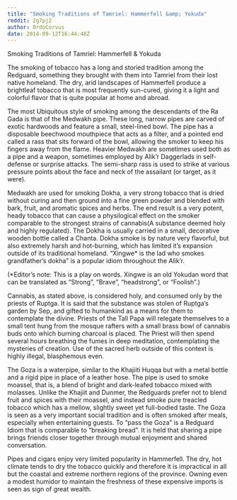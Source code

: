 ```yaml
---
title: "Smoking Traditions of Tamriel: Hammerfell &amp; Yokuda"
reddit: 2g7pj2
author: OrdoCorvus
date: 2014-09-12T16:44:48Z
---
```


Smoking Traditions of Tamriel: Hammerfell &amp; Yokuda

The smoking of tobacco has a long and storied tradition among the Redguard, something they brought with them into Tamriel from their lost native homeland. The dry, arid landscapes of Hammerfell produce a brightleaf tobacco that is most frequently sun-cured, giving it a light and colorful flavor that is quite popular at home and abroad.

The most Ubiquitous style of smoking among the descendants of the Ra Gada is that of the Medwakh pipe. These long, narrow pipes are carved of exotic hardwoods and feature a small, steel-lined bowl. The pipe has a disposable beechwood mouthpiece that acts as a filter, and a pointed end called a rass that sits forward of the bowl, allowing the smoker to keep his fingers away from the flame. Heavier Medwakh are sometimes used both as a pipe and a weapon, sometimes employed by Alik’r Daggerlads in self-defense or surprise attacks. The semi-sharp rass is used to strike at various pressure points about the face and neck of the assailant (or target, as it were). 

Medwakh are used for smoking Dokha, a very strong tobacco that is dried without curing and then ground into a fine green powder and blended with bark, fruit, and aromatic spices and herbs. The end result is a very potent, heady tobacco that can cause a physilogical effect on the smoker comparable to the strongest strains of cannabis(A substance deemed holy and highly regulated). The Dokha is usually carried in a small, decorative wooden bottle called a Chanta. Dokha smoke is by nature very flavorful, but also extremely harsh and hot-burning, which has limited it’s expansion outside of its traditional homeland. “Xingwe* is the lad who smokes grandfather’s dokha” is a popular idiom throughout the Alik’r.

(*Editor’s note: This is a play on words. Xingwe is an old Yokudan word that can be translated as “Strong”, “Brave”, “headstrong”, or “Foolish”.)

Cannabis, as stated above, is considered holy, and consumed only by the priests of Ruptga. It is said that the substance was stolen of Ruptga’s garden by Sep, and gifted to humankind as a means for them to contemplate the divine. Priests of the Tall Papa will relegate themselves to a small tent hung from the mosque rafters with a small brass bowl of cannabis buds onto which burning charcoal is placed. The Priest will then spend several hours breathing the fumes in deep meditation, contemplating the mysteries of creation. Use of the sacred herb outside of this context is highly illegal, blasphemous even. 

The Goza is a waterpipe, similar to the Khajiiti Huqqa but with a metal bottle and a rigid pipe in place of a leather hose. The pipe is used to smoke moassel, that is, a blend of bright and dark-leafed tobacco mixed with molasses. Unlike the Khajiit and Dunmer, the Redguards prefer not to blend fruit and spices with their moassel, and instead smoke pure treacled tobacco which has a mellow, slightly sweet yet full-bodied taste. The Goza is seen as a very important social tradition and is often smoked after meals, especially when entertaining guests. To “pass the Goza” is a Redguard Idiom that is comparable to “breaking bread”. It is held that sharing a pipe brings friends closer together through mutual enjoyment and shared conversation.

Pipes and cigars enjoy very limited popularity in Hammerfell. The dry, hot climate tends to dry the tobacco quickly and therefore it is impractical in all but the coastal and extreme northern regions of the province. Owning even a modest humidor to maintain the freshness of these expensive imports is seen as sign of great wealth. 

